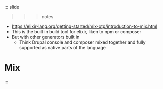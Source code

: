 
::: slide

>>> notes

- https://elixir-lang.org/getting-started/mix-otp/introduction-to-mix.html
- This is the built in build tool for elixir, liken to npm or composer
- But with other generators built in
  - Think Drupal console and composer mixed together and fully supported as native parts of the language


>>>

# Mix

:::
